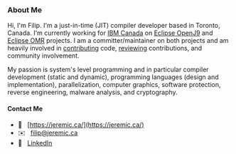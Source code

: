 ### About Me

Hi, I'm Filip. I'm a just-in-time (JIT) compiler developer based in Toronto, Canada. I'm currently working for <a href="https://www.ibm.com/ibm/ca/en/">IBM Canada</a> on <a href="https://github.com/eclipse/openj9">Eclipse OpenJ9</a> and <a href="https://github.com/eclipse/omr">Eclipse OMR</a> projects. I am a committer/maintainer on both projects and am heavily involved in <a href="https://github.com/eclipse/omr/graphs/contributors">contributing</a> code, <a href="https://github.com/eclipse/omr/pulls?q=is%3Apr+sort%3Aupdated-desc+reviewed-by%3Afjeremic+is%3Aclosed+">reviewing</a> contributions, and community involvement.

My passion is system's level programming and in particular compiler development (static and dynamic), programming languages (design and implementation), parallelization, computer graphics, software protection, reverse engineering, malware analysis, and cryptography.

#### Contact Me

- 🔗 &nbsp;&nbsp;[https://jeremic.ca/](https://jeremic.ca/)
- ✉️ &nbsp;&nbsp;filip@jeremic.ca
- 💬 &nbsp;&nbsp;[LinkedIn](https://www.linkedin.com/in/filip-jeremic-11807b18b)
